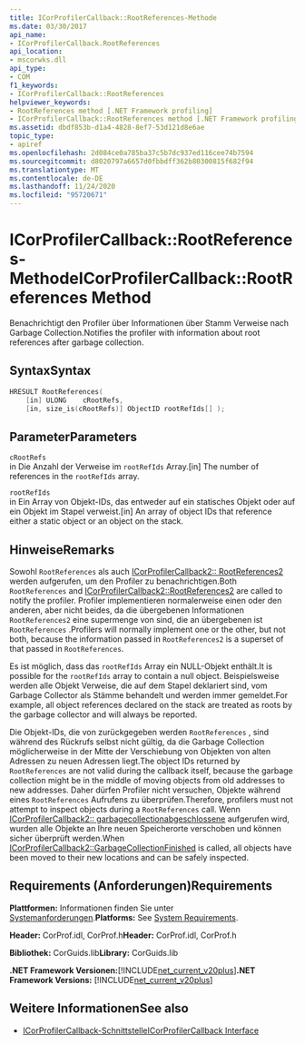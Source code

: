 ```yaml
---
title: ICorProfilerCallback::RootReferences-Methode
ms.date: 03/30/2017
api_name:
- ICorProfilerCallback.RootReferences
api_location:
- mscorwks.dll
api_type:
- COM
f1_keywords:
- ICorProfilerCallback::RootReferences
helpviewer_keywords:
- RootReferences method [.NET Framework profiling]
- ICorProfilerCallback::RootReferences method [.NET Framework profiling]
ms.assetid: dbdf853b-d1a4-4828-8ef7-53d121d8e6ae
topic_type:
- apiref
ms.openlocfilehash: 2d084ce0a785ba37c5b7dc937ed116cee74b7594
ms.sourcegitcommit: d8020797a6657d0fbbdff362b80300815f682f94
ms.translationtype: MT
ms.contentlocale: de-DE
ms.lasthandoff: 11/24/2020
ms.locfileid: "95720671"
---
```

# <a name="icorprofilercallbackrootreferences-method"></a><span data-ttu-id="e7392-102">ICorProfilerCallback::RootReferences-Methode</span><span class="sxs-lookup"><span data-stu-id="e7392-102">ICorProfilerCallback::RootReferences Method</span></span>

<span data-ttu-id="e7392-103">Benachrichtigt den Profiler über Informationen über Stamm Verweise nach Garbage Collection.</span><span class="sxs-lookup"><span data-stu-id="e7392-103">Notifies the profiler with information about root references after garbage collection.</span></span>  
  
## <a name="syntax"></a><span data-ttu-id="e7392-104">Syntax</span><span class="sxs-lookup"><span data-stu-id="e7392-104">Syntax</span></span>  
  
```cpp  
HRESULT RootReferences(  
    [in] ULONG    cRootRefs,  
    [in, size_is(cRootRefs)] ObjectID rootRefIds[] );  
```  
  
## <a name="parameters"></a><span data-ttu-id="e7392-105">Parameter</span><span class="sxs-lookup"><span data-stu-id="e7392-105">Parameters</span></span>  

 `cRootRefs`  
 <span data-ttu-id="e7392-106">in Die Anzahl der Verweise im `rootRefIds` Array.</span><span class="sxs-lookup"><span data-stu-id="e7392-106">[in] The number of references in the `rootRefIds` array.</span></span>  
  
 `rootRefIds`  
 <span data-ttu-id="e7392-107">in Ein Array von Objekt-IDs, das entweder auf ein statisches Objekt oder auf ein Objekt im Stapel verweist.</span><span class="sxs-lookup"><span data-stu-id="e7392-107">[in] An array of object IDs that reference either a static object or an object on the stack.</span></span>  
  
## <a name="remarks"></a><span data-ttu-id="e7392-108">Hinweise</span><span class="sxs-lookup"><span data-stu-id="e7392-108">Remarks</span></span>  

 <span data-ttu-id="e7392-109">Sowohl `RootReferences` als auch [ICorProfilerCallback2:: RootReferences2](icorprofilercallback2-rootreferences2-method.md) werden aufgerufen, um den Profiler zu benachrichtigen.</span><span class="sxs-lookup"><span data-stu-id="e7392-109">Both `RootReferences` and [ICorProfilerCallback2::RootReferences2](icorprofilercallback2-rootreferences2-method.md) are called to notify the profiler.</span></span> <span data-ttu-id="e7392-110">Profiler implementieren normalerweise einen oder den anderen, aber nicht beides, da die übergebenen Informationen `RootReferences2` eine supermenge von sind, die an übergebenen ist `RootReferences` .</span><span class="sxs-lookup"><span data-stu-id="e7392-110">Profilers will normally implement one or the other, but not both, because the information passed in `RootReferences2` is a superset of that passed in `RootReferences`.</span></span>  
  
 <span data-ttu-id="e7392-111">Es ist möglich, dass das `rootRefIds` Array ein NULL-Objekt enthält.</span><span class="sxs-lookup"><span data-stu-id="e7392-111">It is possible for the `rootRefIds` array to contain a null object.</span></span> <span data-ttu-id="e7392-112">Beispielsweise werden alle Objekt Verweise, die auf dem Stapel deklariert sind, vom Garbage Collector als Stämme behandelt und werden immer gemeldet.</span><span class="sxs-lookup"><span data-stu-id="e7392-112">For example, all object references declared on the stack are treated as roots by the garbage collector and will always be reported.</span></span>  
  
 <span data-ttu-id="e7392-113">Die Objekt-IDs, die von zurückgegeben werden `RootReferences` , sind während des Rückrufs selbst nicht gültig, da die Garbage Collection möglicherweise in der Mitte der Verschiebung von Objekten von alten Adressen zu neuen Adressen liegt.</span><span class="sxs-lookup"><span data-stu-id="e7392-113">The object IDs returned by `RootReferences` are not valid during the callback itself, because the garbage collection might be in the middle of moving objects from old addresses to new addresses.</span></span> <span data-ttu-id="e7392-114">Daher dürfen Profiler nicht versuchen, Objekte während eines `RootReferences` Aufrufens zu überprüfen.</span><span class="sxs-lookup"><span data-stu-id="e7392-114">Therefore, profilers must not attempt to inspect objects during a `RootReferences` call.</span></span> <span data-ttu-id="e7392-115">Wenn [ICorProfilerCallback2:: garbagecollectionabgeschlossene](icorprofilercallback2-garbagecollectionfinished-method.md) aufgerufen wird, wurden alle Objekte an Ihre neuen Speicherorte verschoben und können sicher überprüft werden.</span><span class="sxs-lookup"><span data-stu-id="e7392-115">When [ICorProfilerCallback2::GarbageCollectionFinished](icorprofilercallback2-garbagecollectionfinished-method.md) is called, all objects have been moved to their new locations and can be safely inspected.</span></span>  
  
## <a name="requirements"></a><span data-ttu-id="e7392-116">Requirements (Anforderungen)</span><span class="sxs-lookup"><span data-stu-id="e7392-116">Requirements</span></span>  

 <span data-ttu-id="e7392-117">**Plattformen:** Informationen finden Sie unter [Systemanforderungen](../../get-started/system-requirements.md).</span><span class="sxs-lookup"><span data-stu-id="e7392-117">**Platforms:** See [System Requirements](../../get-started/system-requirements.md).</span></span>  
  
 <span data-ttu-id="e7392-118">**Header:** CorProf.idl, CorProf.h</span><span class="sxs-lookup"><span data-stu-id="e7392-118">**Header:** CorProf.idl, CorProf.h</span></span>  
  
 <span data-ttu-id="e7392-119">**Bibliothek:** CorGuids.lib</span><span class="sxs-lookup"><span data-stu-id="e7392-119">**Library:** CorGuids.lib</span></span>  
  
 <span data-ttu-id="e7392-120">**.NET Framework Versionen:**[!INCLUDE[net_current_v20plus](../../../../includes/net-current-v20plus-md.md)]</span><span class="sxs-lookup"><span data-stu-id="e7392-120">**.NET Framework Versions:** [!INCLUDE[net_current_v20plus](../../../../includes/net-current-v20plus-md.md)]</span></span>  
  
## <a name="see-also"></a><span data-ttu-id="e7392-121">Weitere Informationen</span><span class="sxs-lookup"><span data-stu-id="e7392-121">See also</span></span>

- [<span data-ttu-id="e7392-122">ICorProfilerCallback-Schnittstelle</span><span class="sxs-lookup"><span data-stu-id="e7392-122">ICorProfilerCallback Interface</span></span>](icorprofilercallback-interface.md)
